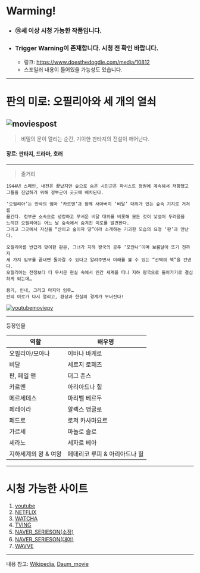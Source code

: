 # Warming!
- ### ⑮세 이상 시청 가능한 작품입니다.
- ### Trigger Warning이 존재합니다. 시청 전 확인 바랍니다.
    - 링크: https://www.doesthedogdie.com/media/10812
    - 스포일러 내용이 들어있을 가능성도 있습니다.
------------------------------
# 판의 미로: 오필리아와 세 개의 열쇠
![moviespost](https://i.namu.wiki/i/nXA6siHADVoestfgS1kJ3-MJwpsi5Lh_dt3txNBJtG5UeD763WzzUzoSb3w9YJlpMxN1TfM2V8-WS4V0OGN4wvaG25Ej5esT3Djb3YyrsZtoxsbDiZtvDurHfxyIGCzrN_Nvx-8_-co_10Pt-tk3sw.webp)
------------------------------
> 비밀의 문이 열리는 순간, 기이한 판타지의 전설이 깨어난다.

#### 장르: **판타지**, 드라마, **호러**
------------------------------
>줄거리
```
1944년 스페인, 내전은 끝났지만 숲으로 숨은 시민군은 파시스트 정권에 계속해서 저항했고 
그들을 진압하기 위해 정부군이 곳곳에 배치된다.

‘오필리아’는 만삭의 엄마 ‘카르멘’과 함께 새아버지 ‘비달’ 대위가 있는 숲속 기지로 거처를 
옮긴다. 정부군 소속으로 냉정하고 무서운 비달 대위를 비롯해 모든 것이 낯설어 두려움을 
느끼던 오필리아는 어느 날 숲속에서 숨겨진 미로를 발견한다.
그리고 그곳에서 자신을 “산이고 숲이자 땅”이라 소개하는 기괴한 모습의 요정 ‘판’과 만난다.

오필리아를 반갑게 맞이한 판은, 그녀가 지하 왕국의 공주 ‘모안나’이며 보름달이 뜨기 전까지 
세 가지 임무를 끝내면 돌아갈 수 있다고 알려주면서 미래를 볼 수 있는 “선택의 책”을 건넨다. 
오필리아는 전쟁보다 더 무서운 현실 속에서 인간 세계를 떠나 지하 왕국으로 돌아가기로 결심하게 되는데…

용기, 인내, 그리고 마지막 임무…
판의 미로가 다시 열리고, 환상과 현실의 경계가 무너진다!
```

[![youtubemoviepv](https://img.youtube.com/vi/07OiMghLXao/0.jpg)](https://www.youtube.com/watch?v=07OiMghLXao)

-----------------------------
등장인물

| 역할 | 배우명 |
| ---- | ---- |
| 오필리아/모아나 | 이바나 바케로 |
| 비달 | 세르지 로페즈 |
| 판, 페일 맨 | 더그 존스 |
| 카르멘 | 아리아드나 힐 |
| 메르세데스 | 마리벨 베르두 |
| 페레이라 | 알렉스 앵글로 |
| 페드로 | 로저 카사마요르 |
| 가르세 | 마놀로 솔로 |
| 세라노 | 세자르 베아 |
| 지하세계의 왕 & 여왕 | 페데리코 루피 & 아리아드나 힐 |
-----------------------------
# 시청 가능한 사이트
1. [youtube](https://youtu.be/iuSa_v-VKd8)
2. [NETFLIX](https://www.netflix.com/kr/title/70050507)
3. [WATCHA](https://watcha.com/contents/m5YMvR5?utm_campaign=metadata&utm_source=kakao&utm_medium=movie)
4. [TVING](https://www.tving.com/contents/M000175933?utm_source=Daum&utm_medium=Organic&utm_campaign=SERP)
5. [NAVER_SERIESON(소장)](https://serieson.naver.com/v2/movie/230271)
6. [NAVER_SERIESON(대여)](https://serieson.naver.com/v2/movie/478081)
7. [WAVVE](https://www.wavve.com/player/movie?movieid=MV_CX01_CX0000011281&autoplay=y)
------------------------------
내용 참고:
[Wikipedia](https://ko.wikipedia.org/wiki/%ED%8C%90%EC%9D%98_%EB%AF%B8%EB%A1%9C),
[Daum_movie](https://movie.daum.net/moviedb/main?movieId=41951)